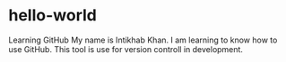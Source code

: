 # hello-world
Learning GitHub
My name is Intikhab Khan. I am learning to know how to use GitHub.
This tool is use for version controll in development. 
